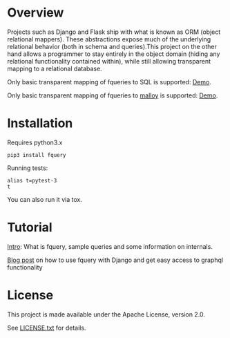 # Overview

Projects such as Django and Flask ship with what is known as ORM (object
relational mappers). These abstractions expose much of the underlying
relational behavior (both in schema and queries).This project on the
other hand allows a programmer to stay entirely in the object domain
(hiding any relational functionality contained within), while still
allowing transparent mapping to a relational database.

Only basic transparent mapping of fqueries to SQL is supported:
[Demo](https://github.com/adsharma/fquery/blob/main/tests/test_sql.py).

Only basic transparent mapping of fqueries to [malloy](https://www.malloydata.dev/) is supported:
[Demo](https://github.com/adsharma/fquery/blob/main/tests/test_malloy.py).

# Installation

Requires python3.x

```
pip3 install fquery
```

Running tests:

```
alias t=pytest-3
t
```

You can also run it via tox.

# Tutorial

[Intro](https://adsharma.github.io/fquery/): What is fquery, sample queries
and some information on internals.

[Blog post](https://adsharma.github.io/django-fquery/) on how to use
fquery with Django and get easy access to graphql functionality


# License

This project is made available under the Apache License, version 2.0.

See [LICENSE.txt](license.txt) for details.

